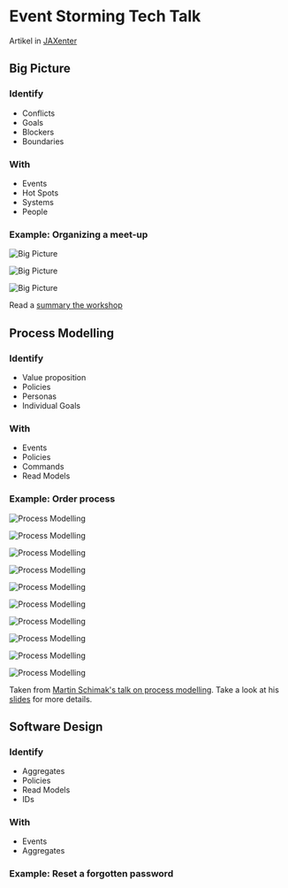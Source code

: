 # Event Storming Tech Talk

Artikel in [JAXenter](https://jaxenter.de/ddd-event-storming-50285)

## Big Picture

### Identify

- Conflicts
- Goals
- Blockers
- Boundaries

### With

- Events
- Hot Spots
- Systems
- People

### Example: Organizing a meet-up

![Big Picture](big-picture-1.jpg)

![Big Picture](big-picture-2.jpg)

![Big Picture](big-picture-3.jpg)

Read a [summary the workshop](https://medium.com/jugthde/domain-driven-design-renaissance-event-storming-a193db8ef887)

## Process Modelling

### Identify

- Value proposition
- Policies
- Personas
- Individual Goals

### With

- Events
- Policies
- Commands
- Read Models

### Example: Order process

![Process Modelling](process-modelling-01.jpg)

![Process Modelling](process-modelling-02.jpg)

![Process Modelling](process-modelling-03.jpg)

![Process Modelling](process-modelling-04.jpg)

![Process Modelling](process-modelling-05.jpg)

![Process Modelling](process-modelling-06.jpg)

![Process Modelling](process-modelling-07.jpg)

![Process Modelling](process-modelling-08.jpg)

![Process Modelling](process-modelling-09.jpg)

![Process Modelling](process-modelling-10.jpg)

Taken from [Martin Schimak's talk on process modelling](https://skillsmatter.com/skillscasts/11518-know-the-flow-events-commands-and-long-running-services). Take a look at his [slides](https://speakerdeck.com/martinschimak/ddd-exchange-london-2018-know-the-flow-events-commands-and-long-running-services) for more details.

## Software Design

### Identify

- Aggregates
- Policies
- Read Models
- IDs

### With

- Events
- Aggregates

### Example: Reset a forgotten password

